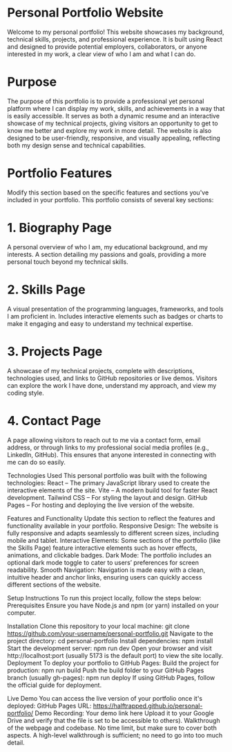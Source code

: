 # Personal Portfolio Website
Welcome to my personal portfolio! This website showcases my background, technical skills, projects, and professional experience. It is built using React and designed to provide potential employers, collaborators, or anyone interested in my work, a clear view of who I am and what I can do.
# Purpose
The purpose of this portfolio is to provide a professional yet personal platform where I can display my work, skills, and achievements in a way that is easily accessible. It serves as both a dynamic resume and an interactive showcase of my technical projects, giving visitors an opportunity to get to know me better and explore my work in more detail. The website is also designed to be user-friendly, responsive, and visually appealing, reflecting both my design sense and technical capabilities.


# Portfolio Features
Modify this section based on the specific features and sections you've included in your portfolio.
This portfolio consists of several key sections:
# 1. Biography Page
A personal overview of who I am, my educational background, and my interests.
A section detailing my passions and goals, providing a more personal touch beyond my technical skills.
# 2. Skills Page
A visual presentation of the programming languages, frameworks, and tools I am proficient in.
Includes interactive elements such as badges or charts to make it engaging and easy to understand my technical expertise.
# 3. Projects Page
A showcase of my technical projects, complete with descriptions, technologies used, and links to GitHub repositories or live demos.
Visitors can explore the work I have done, understand my approach, and view my coding style.
# 4. Contact Page
A page allowing visitors to reach out to me via a contact form, email address, or through links to my professional social media profiles (e.g., LinkedIn, GitHub).
This ensures that anyone interested in connecting with me can do so easily.

Technologies Used
This personal portfolio was built with the following technologies:
React – The primary JavaScript library used to create the interactive elements of the site.
Vite – A modern build tool for faster React development.
Tailwind CSS – For styling the layout and design.
GitHub Pages – For hosting and deploying the live version of the website.

Features and Functionality
Update this section to reflect the features and functionality available in your portfolio.
Responsive Design: The website is fully responsive and adapts seamlessly to different screen sizes, including mobile and tablet.
Interactive Elements: Some sections of the portfolio (like the Skills Page) feature interactive elements such as hover effects, animations, and clickable badges.
Dark Mode: The portfolio includes an optional dark mode toggle to cater to users’ preferences for screen readability.
Smooth Navigation: Navigation is made easy with a clean, intuitive header and anchor links, ensuring users can quickly access different sections of the website.

Setup Instructions
To run this project locally, follow the steps below:
Prerequisites
Ensure you have Node.js and npm (or yarn) installed on your computer.


Installation
Clone this repository to your local machine:
 git clone https://github.com/your-username/personal-portfolio.git
Navigate to the project directory:
 cd personal-portfolio
Install dependencies:
npm install
Start the development server:
npm run dev
Open your browser and visit http://localhost:port (usually 5173 is the default port) to view the site locally.
Deployment
To deploy your portfolio to GitHub Pages:
Build the project for production:
npm run build
Push the build folder to your GitHub Pages branch (usually gh-pages):
npm run deploy
If using GitHub Pages, follow the official guide for deployment.



Live Demo
You can access the live version of your portfolio once it's deployed:
GitHub Pages URL:
https://halftrapped.github.io/personal-portfolio/
Demo Recording:
Your demo link here
Upload it to your Google Drive and verify that the file is set to be accessible to others).
Walkthrough of the webpage and codebase.
No time limit, but make sure to cover both aspects. A high-level walkthrough is sufficient; no need to go into too much detail.
